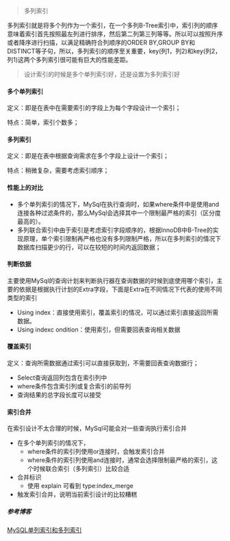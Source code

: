 > 多列索引

多列索引就是将多个列作为一个索引，在一个多列B-Tree索引中，索引列的顺序意味着索引首先按照最左列进行排序，然后第二列第三列等等。所以可以按照升序或者降序进行扫描，以满足精确符合列顺序的ORDER BY,GROUP BY和DISTINCT等子句，所以，多列索引的顺序至关重要，key(列1，列2)和key(列2，列1)这两个多列索引很可能有巨大的性能差距。



> 设计索引的时候是多个单列索引好，还是设置为多列索引好

#### 多个单列索引
定义：即是在表中在需要索引的字段上为每个字段设计一个索引；

特点：简单，索引个数多；

#### 多列索引
定义：即是在表中根据查询需求在多个字段上设计一个索引；

特点：稍微复杂，需要考虑索引顺序；

#### 性能上的对比
- 多个单列索引的情况下，MySql在执行查询时，如果where条件中是使用and连接各种过滤条件的，那么MySql会选择其中一个限制最严格的索引（区分度最高的）。
- 多列联合索引中由于索引是考虑索引字段顺序的，根据InnoDB中B-Tree的实现原理，单个索引限制再严格也没有多列限制严格，所以在多列索引的情况下数据库扫描更少的行，可以在较短的时间内返回数据；

#### 判断依据 
主要使用MySql的查询计划来判断执行器在查询数据的时候到底使用哪个索引，主要的依据是根据执行计划的Extra字段，下面是Extra在不同情况下代表的使用不同类型的索引

- Using index：直接使用索引，覆盖索引的情况，可以通过索引直接返回所需数据。
- Using indexc ondition：使用索引，但需要回表查询相关数据

#### 覆盖索引 
定义：查询所需数据通过索引可以直接获取到，不需要回表查询数据行；

- Select查询返回列包含在索引列中
- where条件包含索引列或复合索引的前导列
- 查询结果的总字段长度可以接受

#### 索引合并
在索引设计不太合理的时候，MySql可能会对一些查询执行索引合并

- 在多个单列索引的情况下，
    - where条件的索引列使用or连接时，会触发索引合并
    - where条件的索引列使用and连接时，通常会选择限制最严格的索引，这个时候联合索引（多列索引）比较合适
- 合并标识
    - 使用 explain 可看到 type:index_merge
- 触发索引合并，说明当前索引设计的比较糟糕



##### 参考博客
[MySQL单列索引和多列索引](https://blog.7street.top/2018/01/31/MySQL%E7%B4%A2%E5%BC%95%E8%A1%A5%E5%85%85/)